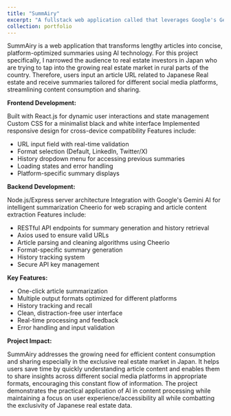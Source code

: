 ```yaml
---
title: "SummAiry"
excerpt: "A fullstack web application called that leverages Google's Gemini to encourage literacy of Japanese real estate market data. <br/><img src='/images/SummAiry.png'>" 
collection: portfolio
---
```


SummAiry is a web application that transforms lengthy articles into concise, platform-optimized summaries using AI technology. For this project specifically, I narrowed the audience to real estate investors in Japan who are trying to tap into the growing real estate market in rural parts of the country. Therefore, users input an article URL related to Japanese Real estate and receive summaries tailored for different social media platforms, streamlining content consumption and sharing.


**Frontend Development:**

Built with React.js for dynamic user interactions and state management
Custom CSS for a minimalist black and white interface
Implemented responsive design for cross-device compatibility
Features include:

- URL input field with real-time validation
- Format selection (Default, LinkedIn, Twitter/X)
- History dropdown menu for accessing previous summaries
- Loading states and error handling
- Platform-specific summary displays



**Backend Development:**

Node.js/Express server architecture
Integration with Google's Gemini AI for intelligent summarization
Cheerio for web scraping and article content extraction
Features include:

- RESTful API endpoints for summary generation and history retrieval
- Axios used to ensure valid URLs
- Article parsing and cleaning algorithms using Cheerio
- Format-specific summary generation
- History tracking system
- Secure API key management



**Key Features:**

- One-click article summarization
- Multiple output formats optimized for different platforms
- History tracking and recall
- Clean, distraction-free user interface
- Real-time processing and feedback
- Error handling and input validation

**Project Impact:**

SummAiry addresses the growing need for efficient content consumption and sharing especially in the exclusive real estate market in Japan. It helps users save time by quickly understanding article content and enables them to share insights across different social media platforms in appropriate formats, encouraging this constant flow of information. The project demonstrates the practical application of AI in content processing while maintaining a focus on user experience/accessibility all while combatting the exclusivity of Japanese real estate data.
